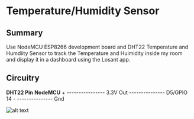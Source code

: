 # Temperature/Humidity Sensor

## Summary

Use NodeMCU ESP8266 development board and DHT22 Temperature and Humdiity Sensor to track the Temperature and Huimidity inside my room and display it in a dashboard using the Losant app.

## Circuitry

__DHT22 Pin__       __NodeMCU__
      + ---------------- 3.3V
     Out --------------- D5/GPIO 14
      -  --------------- Gnd

![alt text](\temp-humidity.png)
